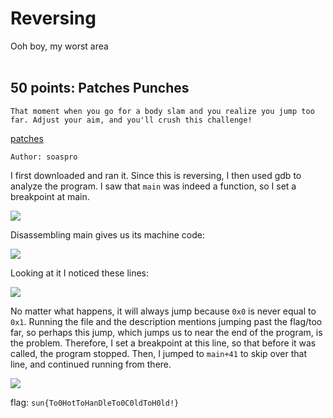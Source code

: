 # Reversing
Ooh boy, my worst area
<br>
<br>
## 50 points: Patches Punches
```
That moment when you go for a body slam and you realize you jump too far. Adjust your aim, and you'll crush this challenge!
```
<a href='http://files.sunshinectf.org/pwn/patches'>patches</a>
```
Author: soaspro
```
I first downloaded and ran it. Since this is reversing, I then used gdb to analyze the program. I saw that `main` was indeed a function, so I set a breakpoint at main.

<img src='https://cdn.discordapp.com/attachments/532350033241309226/563506217654419476/unknown.png'>

Disassembling main gives us its machine code:

<img src="https://cdn.discordapp.com/attachments/532350033241309226/563506442116530176/unknown.png">

Looking at it I noticed these lines:

<img src="https://cdn.discordapp.com/attachments/532350033241309226/563506896674357261/unknown.png">

No matter what happens, it will always jump because `0x0` is never equal to `0x1`. Running the file and the description mentions jumping past the flag/too far, so perhaps this jump, which jumps us to near the end of the program, is the problem. Therefore, I set a breakpoint at this line, so that before it was called, the program stopped. Then, I jumped to `main+41` to skip over that line, and continued running from there.

<img src="https://cdn.discordapp.com/attachments/532350033241309226/563507417371901972/unknown.png">

flag: `sun{To0HotToHanDleTo0C0ldToH0ld!}`
